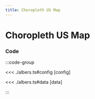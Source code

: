 ```yaml
---
title: Choropleth US Map
---
```


# Choropleth US Map

<script setup>
import {config} from './albers';
</script>

<ChoroplethChart
  :options="config.options"
  :data="config.data"
/>

### Code

:::code-group

<<< ./albers.ts#config [config]

<<< ./albers.ts#data [data]

:::
